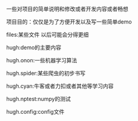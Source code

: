 一些对项目的简单说明和修改或者开发内容或者畅想

项目目的：仅仅是为了方便开发以及写一些简单demo


files:某些文件 以后可能会分得更细

hugh:demo的主要内容

hugh.onon:一些机器学习算法

hugh.spider:某些爬虫的初步书写

hugh.cyan:牛客或者力扣或者其他等学习内容

hugh.nptest:numpy的测试

hugh.config:config文件
